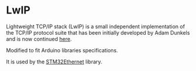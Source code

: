 # LwIP
 Lightweight TCP/IP stack (LwIP)  is a small independent implementation of the TCP/IP protocol suite that has been initially developed by Adam Dunkels and is now continued [here](https://savannah.nongnu.org/projects/lwip/).
 
 Modified to fit Arduino libraries specifications.
 
 It is used by the [STM32Ethernet](https://github.com/stm32duino/STM32Ethernet) library.
